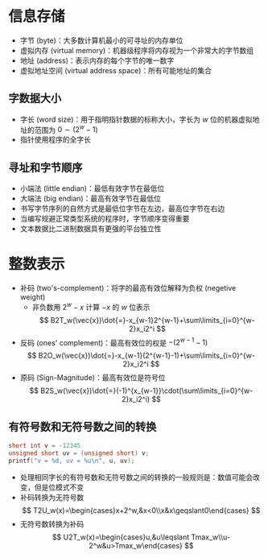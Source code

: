 # 信息存储
- 字节 (byte)：大多数计算机最小的可寻址的内存单位
- 虚拟内存 (virtual memory)：机器级程序将内存视为一个非常大的字节数组
- 地址 (address)：表示内存的每个字节的唯一数字
- 虚拟地址空间 (virtual address space)：所有可能地址的集合
## 字数据大小
- 字长 (word size)：用于指明指针数据的标称大小，字长为 $w$ 位的机器虚拟地址的范围为 $0\sim(2^w-1)$
- 指针使用程序的全字长
## 寻址和字节顺序
- 小端法 (little endian)：最低有效字节在最低位
- 大端法 (big endian)：最高有效字节在最低位
- 书写字节序列的自然方式是最低位字节在左边，最高位字节在右边
- 当编写规避正常类型系统的程序时，字节顺序变得重要
- 文本数据比二进制数据具有更强的平台独立性
# 整数表示
- 补码 (two's-complement)：将字的最高有效位解释为负权 (negetive weight)
	- 非负数用 $2^w-x$ 计算 $-x$ 的 $w$ 位表示 
$$
B2T_w(\vec{x})\dot{=}-x_{w-1}2^{w-1}+\sum\limits_{i=0}^{w-2}x_i2^i
$$
- 反码 (ones' complement)：最高有效位的权是 $-(2^{w-1}-1)$
$$
B2O_w(\vec{x})\dot{=}-x_{w-1}(2^{w-1}-1)+\sum\limits_{i=0}^{w-2}x_i2^i
$$
- 原码 (Sign-Magnitude)：最高有效位是符号位
$$
B2S_w(\vec{x})\dot{=}(-1)^{x_{w-1}}\cdot(\sum\limits_{i=0}^{w-2}x_i2^i)
$$
## 有符号数和无符号数之间的转换

```c
short int v = -12345
unsigned short uv = (unsigned short) v;
printf("v = %d, uv = %u\n", u, uv);
```
- 处理相同字长的有符号数和无符号数之间的转换的一般规则是：数值可能会改变，但是位模式不变
- 补码转换为无符号数
$$
T2U_w(x)=\begin{cases}x+2^w,&x<0\\x&x\geqslant0\end{cases}
$$
- 无符号数转换为补码
$$
U2T_w(x)=\begin{cases}u,&u\leqslant Tmax_w\\u-2^w&u>Tmax_w\end{cases}
$$
